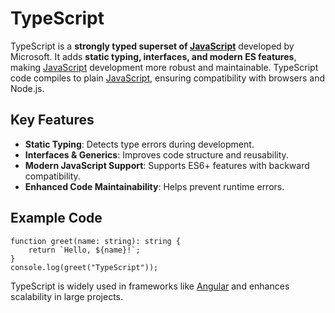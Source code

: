 # TypeScript

TypeScript is a **strongly typed superset of [JavaScript](/wiki/JavaScript)** developed by Microsoft. It adds **static typing, interfaces, and modern ES features**, making [JavaScript](/wiki/JavaScript) development more robust and maintainable. TypeScript code compiles to plain [JavaScript](/wiki/JavaScript), ensuring compatibility with browsers and Node.js.

## Key Features
- **Static Typing**: Detects type errors during development.
- **Interfaces & Generics**: Improves code structure and reusability.
- **Modern JavaScript Support**: Supports ES6+ features with backward compatibility.
- **Enhanced Code Maintainability**: Helps prevent runtime errors.

## Example Code

```
function greet(name: string): string {
    return `Hello, ${name}!`;
}
console.log(greet("TypeScript"));
```

TypeScript is widely used in frameworks like [Angular](/wiki/Angular) and enhances scalability in large projects.